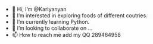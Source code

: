 - 👋 Hi, I’m @Karlyanyan
- 👀 I’m interested in exploring foods of different coutries.
- 🌱 I’m currently learning Python. 
- 💞️ I’m looking to collaborate on ...
- 📫 How to reach me add my QQ 289464958

<!---
Karlyanyan/Karlyanyan is a ✨ special ✨ repository because its `README.md` (this file) appears on your GitHub profile.
You can click the Preview link to take a look at your changes.
--->

